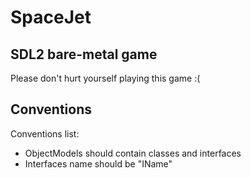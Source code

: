# SpaceJet
## SDL2 bare-metal game

Please don't hurt yourself playing this game :(

## Conventions

Conventions list:

 - ObjectModels should contain classes and interfaces
 - Interfaces name should be "IName"
